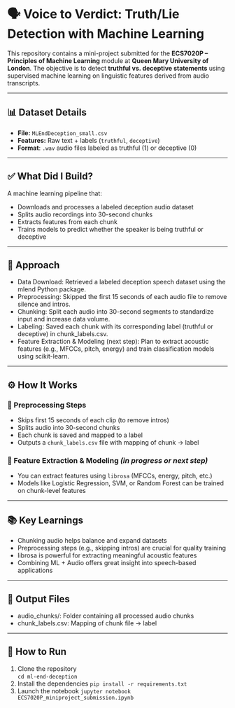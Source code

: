 # 🗣️ Voice to Verdict: Truth/Lie Detection with Machine Learning

This repository contains a mini-project submitted for the **ECS7020P – Principles of Machine Learning** module at **Queen Mary University of London**. The objective is to detect **truthful vs. deceptive statements** using supervised machine learning on linguistic features derived from audio transcripts.

---
## 📊 Dataset Details

- **File:** `MLEndDeception_small.csv`
- **Features:** Raw text + labels (`truthful`, `deceptive`)
- **Format**: `.wav` audio files labeled as truthful (1) or deceptive (0)
---

## ✅ What Did I Build?

A machine learning pipeline that:
- Downloads and processes a labeled deception audio dataset
- Splits audio recordings into 30-second chunks
- Extracts features from each chunk
- Trains models to predict whether the speaker is being truthful or deceptive


---
## 🧠 Approach
- Data Download: Retrieved a labeled deception speech dataset using the mlend Python package.
- Preprocessing: Skipped the first 15 seconds of each audio file to remove silence and intros.
- Chunking: Split each audio into 30-second segments to standardize input and increase data volume.
- Labeling: Saved each chunk with its corresponding label (truthful or deceptive) in chunk_labels.csv.
- Feature Extraction & Modeling (next step): Plan to extract acoustic features (e.g., MFCCs, pitch, energy) and train classification models using scikit-learn.

---
## ⚙️ How It Works

### 🔁 Preprocessing Steps
- Skips first 15 seconds of each clip (to remove intros)
- Splits audio into 30-second chunks
- Each chunk is saved and mapped to a label
- Outputs a `chunk_labels.csv` file with mapping of chunk → label

### 🔧 Feature Extraction & Modeling *(in progress or next step)*
- You can extract features using `librosa` (MFCCs, energy, pitch, etc.)
- Models like Logistic Regression, SVM, or Random Forest can be trained on chunk-level features

--- 
## 📚 Key Learnings

- Chunking audio helps balance and expand datasets
- Preprocessing steps (e.g., skipping intros) are crucial for quality training
- librosa is powerful for extracting meaningful acoustic features
- Combining ML + Audio offers great insight into speech-based applications
 ---
## 📁 Output Files
- audio_chunks/: Folder containing all processed audio chunks
- chunk_labels.csv: Mapping of chunk file → label
---

## 🚀 How to Run

1. Clone the repository  
```cd ml-end-deception```
2. Install the dependencies
```pip install -r requirements.txt```
3. Launch the notebook
```jupyter notebook ECS7020P_miniproject_submission.ipynb```
